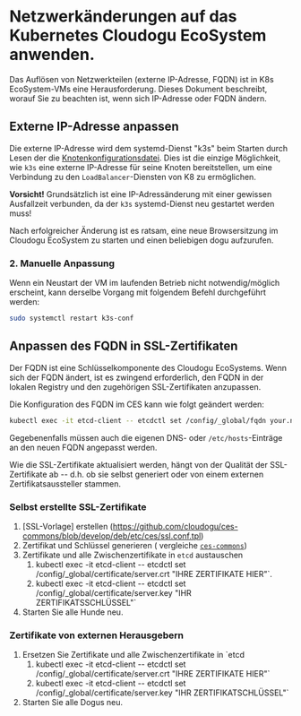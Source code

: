 # Netzwerkänderungen auf das Kubernetes Cloudogu EcoSystem anwenden.

Das Auflösen von Netzwerkteilen (externe IP-Adresse, FQDN) ist in K8s EcoSystem-VMs eine Herausforderung. Dieses
Dokument beschreibt, worauf Sie zu beachten ist, wenn sich IP-Adresse oder FQDN ändern.

## Externe IP-Adresse anpassen

Die externe IP-Adresse wird dem systemd-Dienst "k3s" beim Starten durch Lesen der
die [Knotenkonfigurationsdatei](configuring_main_and_worker_nodes_de.md). Dies ist die einzige Möglichkeit, wie `k3s`
eine externe IP-Adresse für seine Knoten bereitstellen, um eine Verbindung zu den `LoadBalancer`-Diensten von K8 zu
ermöglichen.

**Vorsicht!**
Grundsätzlich ist eine IP-Adressänderung mit einer gewissen Ausfallzeit verbunden, da der `k3s` systemd-Dienst neu
gestartet werden muss!

Nach erfolgreicher Änderung ist es ratsam, eine neue Browsersitzung im Cloudogu EcoSystem zu starten und einen
beliebigen dogu aufzurufen.

### 2. Manuelle Anpassung

Wenn ein Neustart der VM im laufenden Betrieb nicht notwendig/möglich erscheint, kann derselbe Vorgang mit folgendem
Befehl durchgeführt werden:

```bash
sudo systemctl restart k3s-conf
```

## Anpassen des FQDN in SSL-Zertifikaten

Der FQDN ist eine Schlüsselkomponente des Cloudogu EcoSystems. Wenn sich der FQDN ändert, ist es zwingend erforderlich,
den FQDN in der lokalen Registry und den zugehörigen SSL-Zertifikaten anzupassen.

Die Konfiguration des FQDN im CES kann wie folgt geändert werden:

```bash
kubectl exec -it etcd-client -- etcdctl set /config/_global/fqdn your.new.fqdn
```

Gegebenenfalls müssen auch die eigenen DNS- oder `/etc/hosts`-Einträge an den neuen FQDN angepasst werden.

Wie die SSL-Zertifikate aktualisiert werden, hängt von der Qualität der SSL-Zertifikate ab -- d.h. ob sie selbst
generiert oder von einem externen Zertifikatsaussteller stammen.

### Selbst erstellte SSL-Zertifikate

1. [SSL-Vorlage] erstellen (https://github.com/cloudogu/ces-commons/blob/develop/deb/etc/ces/ssl.conf.tpl)
2. Zertifikat und Schlüssel generieren (
   vergleiche [`ces-commons`](https://github.com/cloudogu/ces-commons/blob/develop/deb/usr/local/bin/ssl.sh))
3. Zertifikate und alle Zwischenzertifikate in `etcd` austauschen
    1. kubectl exec -it etcd-client -- etcdctl set /config/_global/certificate/server.crt "IHRE ZERTIFIKATE HIER"`.
    2. kubectl exec -it etcd-client -- etcdctl set /config/_global/certificate/server.key "IHR ZERTIFIKATSSCHLÜSSEL"`
4. Starten Sie alle Hunde neu.

### Zertifikate von externen Herausgebern

1. Ersetzen Sie Zertifikate und alle Zwischenzertifikate in `etcd
    1. kubectl exec -it etcd-client -- etcdctl set /config/_global/certificate/server.crt "IHRE ZERTIFIKATE HIER"`
    2. kubectl exec -it etcd-client -- etcdctl set /config/_global/certificate/server.key "IHR ZERTIFIKATSCHLÜSSEL"`
2. Starten Sie alle Dogus neu.
